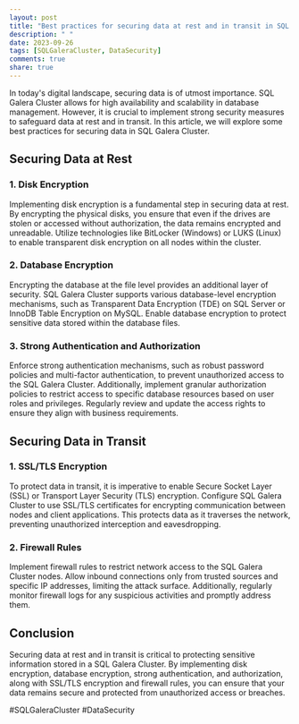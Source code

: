 ```yaml
---
layout: post
title: "Best practices for securing data at rest and in transit in SQL Galera Cluster"
description: " "
date: 2023-09-26
tags: [SQLGaleraCluster, DataSecurity]
comments: true
share: true
---
```


In today's digital landscape, securing data is of utmost importance. SQL Galera Cluster allows for high availability and scalability in database management. However, it is crucial to implement strong security measures to safeguard data at rest and in transit. In this article, we will explore some best practices for securing data in SQL Galera Cluster.

## Securing Data at Rest

### 1. Disk Encryption

Implementing disk encryption is a fundamental step in securing data at rest. By encrypting the physical disks, you ensure that even if the drives are stolen or accessed without authorization, the data remains encrypted and unreadable. Utilize technologies like BitLocker (Windows) or LUKS (Linux) to enable transparent disk encryption on all nodes within the cluster.

### 2. Database Encryption

Encrypting the database at the file level provides an additional layer of security. SQL Galera Cluster supports various database-level encryption mechanisms, such as Transparent Data Encryption (TDE) on SQL Server or InnoDB Table Encryption on MySQL. Enable database encryption to protect sensitive data stored within the database files.

### 3. Strong Authentication and Authorization

Enforce strong authentication mechanisms, such as robust password policies and multi-factor authentication, to prevent unauthorized access to the SQL Galera Cluster. Additionally, implement granular authorization policies to restrict access to specific database resources based on user roles and privileges. Regularly review and update the access rights to ensure they align with business requirements.

## Securing Data in Transit

### 1. SSL/TLS Encryption

To protect data in transit, it is imperative to enable Secure Socket Layer (SSL) or Transport Layer Security (TLS) encryption. Configure SQL Galera Cluster to use SSL/TLS certificates for encrypting communication between nodes and client applications. This protects data as it traverses the network, preventing unauthorized interception and eavesdropping.

### 2. Firewall Rules

Implement firewall rules to restrict network access to the SQL Galera Cluster nodes. Allow inbound connections only from trusted sources and specific IP addresses, limiting the attack surface. Additionally, regularly monitor firewall logs for any suspicious activities and promptly address them.

## Conclusion

Securing data at rest and in transit is critical to protecting sensitive information stored in a SQL Galera Cluster. By implementing disk encryption, database encryption, strong authentication, and authorization, along with SSL/TLS encryption and firewall rules, you can ensure that your data remains secure and protected from unauthorized access or breaches.

#SQLGaleraCluster #DataSecurity